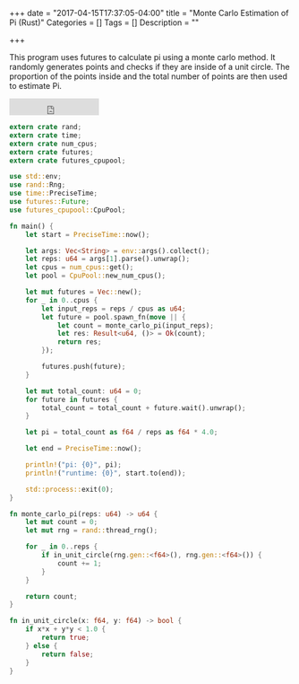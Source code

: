 +++
date = "2017-04-15T17:37:05-04:00"
title = "Monte Carlo Estimation of Pi (Rust)"
Categories = []
Tags = []
Description = ""

+++

<link href="../../css/prism.css" rel="stylesheet"/>
<script src="../../scripts/prism.js"></script>

This program uses futures to calculate pi using a monte carlo method. It randomly generates points and checks if they are inside of a unit circle. The proportion of the points inside and the total number of points are then used to estimate Pi.

<iframe src="https://ghbtns.com/github-btn.html?user=tstraus&repo=monte_carlo_pi_rust&type=star&count=false&size=large" frameborder="0" scrolling="0" width="160px" height="30px"></iframe>

~~~rust
extern crate rand;
extern crate time;
extern crate num_cpus;
extern crate futures;
extern crate futures_cpupool;

use std::env;
use rand::Rng;
use time::PreciseTime;
use futures::Future;
use futures_cpupool::CpuPool;

fn main() {
    let start = PreciseTime::now();

    let args: Vec<String> = env::args().collect();
    let reps: u64 = args[1].parse().unwrap();
    let cpus = num_cpus::get();
    let pool = CpuPool::new_num_cpus();

    let mut futures = Vec::new();
    for _ in 0..cpus {
        let input_reps = reps / cpus as u64;
        let future = pool.spawn_fn(move || {
            let count = monte_carlo_pi(input_reps);
            let res: Result<u64, ()> = Ok(count);
            return res;
        });

        futures.push(future);
    }

    let mut total_count: u64 = 0;
    for future in futures {
        total_count = total_count + future.wait().unwrap();
    }

    let pi = total_count as f64 / reps as f64 * 4.0;

    let end = PreciseTime::now();

    println!("pi: {0}", pi);
    println!("runtime: {0}", start.to(end));

    std::process::exit(0);
}

fn monte_carlo_pi(reps: u64) -> u64 {
    let mut count = 0;
    let mut rng = rand::thread_rng();

    for _ in 0..reps {
        if in_unit_circle(rng.gen::<f64>(), rng.gen::<f64>()) {
            count += 1;
        }
    }

    return count;
}

fn in_unit_circle(x: f64, y: f64) -> bool {
    if x*x + y*y < 1.0 {
        return true;
    } else {
        return false;
    }
}
~~~

